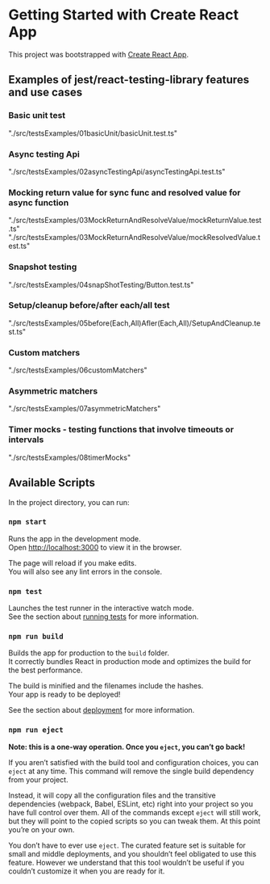 # Getting Started with Create React App

This project was bootstrapped with [Create React App](https://github.com/facebook/create-react-app).

## Examples of jest/react-testing-library features and use cases

### Basic unit test

"./src/testsExamples/01basicUnit/basicUnit.test.ts"

### Async testing Api

"./src/testsExamples/02asyncTestingApi/asyncTestingApi.test.ts"

### Mocking return value for sync func and resolved value for async function

"./src/testsExamples/03MockReturnAndResolveValue/mockReturnValue.test.ts"
"./src/testsExamples/03MockReturnAndResolveValue/mockResolvedValue.test.ts"

### Snapshot testing

"./src/testsExamples/04snapShotTesting/Button.test.ts"

### Setup/cleanup before/after each/all test

"./src/testsExamples/05before(Each,All)Afler(Each,All)/SetupAndCleanup.test.ts"

### Custom matchers

"./src/testsExamples/06customMatchers"

### Asymmetric matchers

"./src/testsExamples/07asymmetricMatchers"

### Timer mocks - testing functions that involve timeouts or intervals

"./src/testsExamples/08timerMocks"

## Available Scripts

In the project directory, you can run:

### `npm start`

Runs the app in the development mode.\
Open [http://localhost:3000](http://localhost:3000) to view it in the browser.

The page will reload if you make edits.\
You will also see any lint errors in the console.

### `npm test`

Launches the test runner in the interactive watch mode.\
See the section about [running tests](https://facebook.github.io/create-react-app/docs/running-tests) for more information.

### `npm run build`

Builds the app for production to the `build` folder.\
It correctly bundles React in production mode and optimizes the build for the best performance.

The build is minified and the filenames include the hashes.\
Your app is ready to be deployed!

See the section about [deployment](https://facebook.github.io/create-react-app/docs/deployment) for more information.

### `npm run eject`

**Note: this is a one-way operation. Once you `eject`, you can’t go back!**

If you aren’t satisfied with the build tool and configuration choices, you can `eject` at any time. This command will remove the single build dependency from your project.

Instead, it will copy all the configuration files and the transitive dependencies (webpack, Babel, ESLint, etc) right into your project so you have full control over them. All of the commands except `eject` will still work, but they will point to the copied scripts so you can tweak them. At this point you’re on your own.

You don’t have to ever use `eject`. The curated feature set is suitable for small and middle deployments, and you shouldn’t feel obligated to use this feature. However we understand that this tool wouldn’t be useful if you couldn’t customize it when you are ready for it.
